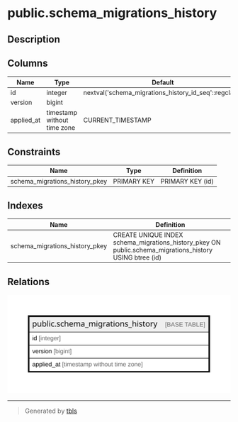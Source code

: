 # public.schema_migrations_history

## Description

## Columns

| Name | Type | Default | Nullable | Children | Parents | Comment |
| ---- | ---- | ------- | -------- | -------- | ------- | ------- |
| id | integer | nextval('schema_migrations_history_id_seq'::regclass) | false |  |  |  |
| version | bigint |  | false |  |  |  |
| applied_at | timestamp without time zone | CURRENT_TIMESTAMP | false |  |  |  |

## Constraints

| Name | Type | Definition |
| ---- | ---- | ---------- |
| schema_migrations_history_pkey | PRIMARY KEY | PRIMARY KEY (id) |

## Indexes

| Name | Definition |
| ---- | ---------- |
| schema_migrations_history_pkey | CREATE UNIQUE INDEX schema_migrations_history_pkey ON public.schema_migrations_history USING btree (id) |

## Relations

![er](public.schema_migrations_history.svg)

---

> Generated by [tbls](https://github.com/k1LoW/tbls)
